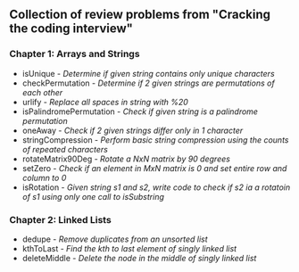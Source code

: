## Collection of review problems from "Cracking the coding interview"

### Chapter 1: Arrays and Strings
- isUnique - *Determine if given string contains only unique characters*
- checkPermutation - *Determine if 2 given strings are permutations of each other*
- urlify - *Replace all spaces in string with %20*
- isPalindromePermutation - *Check if given string is a palindrome permutation*
- oneAway - *Check if 2 given strings differ only in 1 character*
- stringCompression - *Perform basic string compression using the counts of repeated characters*
- rotateMatrix90Deg - *Rotate a NxN matrix by 90 degrees*
- setZero - *Check if an element in MxN matrix is 0 and set entire row and column to 0*
- isRotation - *Given string s1 and s2, write code to check if s2 ia a rotatoin of s1 using only one call to isSubstring*

### Chapter 2: Linked Lists
- dedupe - *Remove duplicates from an unsorted list*
- kthToLast - *Find the kth to last element of singly linked list*
- deleteMiddle - *Delete the node in the middle of singly linked list*